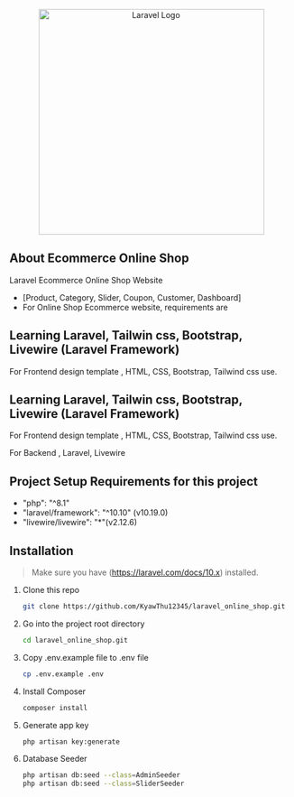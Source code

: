 <p align="center"><a href="https://laravel.com" target="_blank"><img src="https://raw.githubusercontent.com/laravel/art/master/logo-lockup/5%20SVG/2%20CMYK/1%20Full%20Color/laravel-logolockup-cmyk-red.svg" width="400" alt="Laravel Logo"></a></p>

## About Ecommerce Online Shop

Laravel Ecommerce Online Shop Website

- [Product, Category, Slider, Coupon, Customer, Dashboard]
- For Online Shop Ecommerce website, requirements are

## Learning Laravel, Tailwin css, Bootstrap, Livewire (Laravel Framework)
For Frontend design template , 
                              HTML, CSS, Bootstrap, Tailwind css use.

## Learning Laravel, Tailwin css, Bootstrap, Livewire (Laravel Framework)
For Frontend design template , 
                              HTML, CSS, Bootstrap, Tailwind css use.

For Backend ,
             Laravel, Livewire

## Project Setup Requirements for this project

- "php": "^8.1"
- "laravel/framework": "^10.10" (v10.19.0)
-  "livewire/livewire": "*"(v2.12.6)
  
## Installation

> Make sure you have (https://laravel.com/docs/10.x) installed.
1. Clone this repo
    ```sh
    git clone https://github.com/KyawThu12345/laravel_online_shop.git
    ```
2. Go into the project root directory
    ```sh
    cd laravel_online_shop.git
    ```
3. Copy .env.example file to .env file
    ```sh
    cp .env.example .env
    ```
4. Install Composer
    ```sh
    composer install 
    ```

5. Generate app key
    ```sh
    php artisan key:generate
    ```

6. Database Seeder
    ```sh
    php artisan db:seed --class=AdminSeeder
    php artisan db:seed --class=SliderSeeder
    ```





